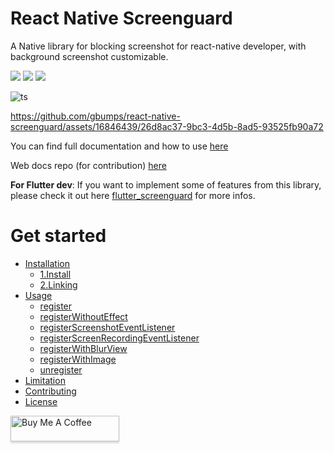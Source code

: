 <p align="center">
  <h1>React Native Screenguard</h1>
  <p>A Native library for blocking screenshot for react-native developer, with background screenshot customizable.</p>
  <a href="https://github.com/prettier/prettier"><img src="https://img.shields.io/badge/styled_with-prettier-ff69b4.svg"></a>
  <a href="https://opensource.org/licenses/MIT"><img src="https://img.shields.io/badge/License-MIT-blue.svg"></a>
  <a href="https://aleen42.github.io/badges/src/eslint.svg"><img src="https://aleen42.github.io/badges/src/eslint.svg"></a>
</p>

![ts](https://flat.badgen.net/badge/Built%20With/TypeScript/blue)


https://github.com/gbumps/react-native-screenguard/assets/16846439/26d8ac37-9bc3-4d5b-8ad5-93525fb90a72

You can find full documentation and how to use [here](https://gbumps.github.io/react-native-screenguard)

Web docs repo (for contribution) [here](https://github.com/gbumps/rn-screenguard-docs)

<b>For Flutter dev</b>: If you want to implement some of features from this library, please check it out here [flutter_screenguard](https://pub.dev/packages/flutter_screenguard) for more infos.

# Get started

<!--ts-->
  * [Installation](#installation)
    * [1.Install](https://gbumps.github.io/react-native-screenguard/docs/getting-started/install)
    * [2.Linking](https://gbumps.github.io/react-native-screenguard/docs/getting-started/linking)
  * [Usage](#usage)
     * [register](https://gbumps.github.io/react-native-screenguard/docs/usages-and-apis/register)
     * [registerWithoutEffect](https://gbumps.github.io/react-native-screenguard/docs/usages-and-apis/register-without-effect-android)
     * [registerScreenshotEventListener](https://gbumps.github.io/react-native-screenguard/docs/usages-and-apis/register-screenshot-event-listener)
     * [registerScreenRecordingEventListener](https://gbumps.github.io/react-native-screenguard/docs/usages-and-apis/register-screen-recording-event-listener)
     * [registerWithBlurView](https://gbumps.github.io/react-native-screenguard/docs/usages-and-apis/register-with-blurview)
     * [registerWithImage](https://gbumps.github.io/react-native-screenguard/docs/usages-and-apis/register-with-image)
     * [unregister](https://gbumps.github.io/react-native-screenguard/docs/usages-and-apis/unregister)
  * [Limitation](https://gbumps.github.io/react-native-screenguard/docs/limitation/)
  * [Contributing](#contributing)
  * [License](#license)
<!--te-->

<a href="https://buymeacoffee.com/hoangthongf" target="_blank"><img src="https://www.buymeacoffee.com/assets/img/custom_images/orange_img.png" alt="Buy Me A Coffee" style="height: 41px !important;width: 174px !important;box-shadow: 0px 3px 2px 0px rgba(190, 190, 190, 0.5) !important;-webkit-box-shadow: 0px 3px 2px 0px rgba(190, 190, 190, 0.5) !important;" ></a>


